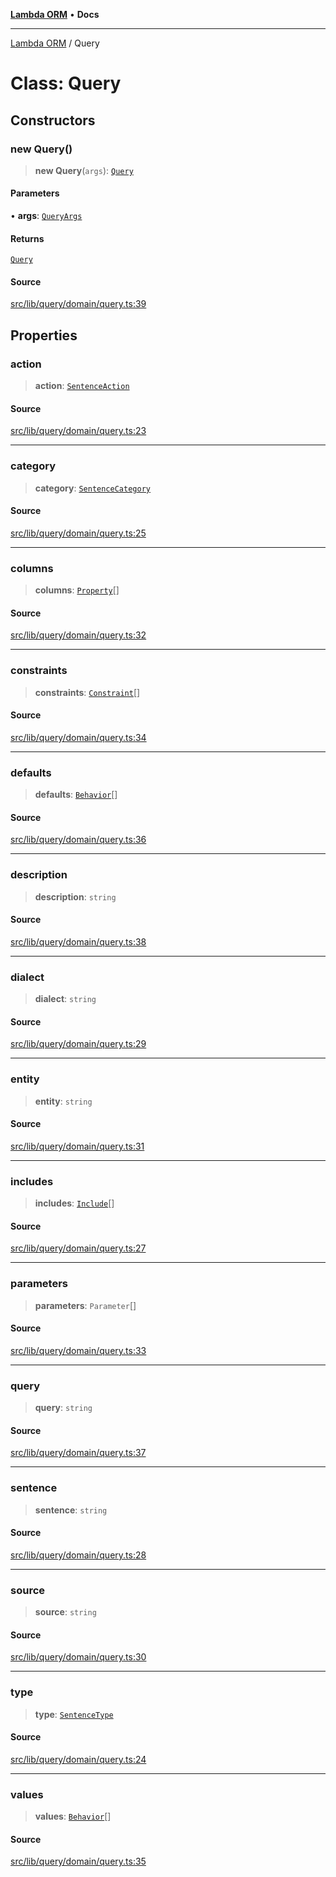 [**Lambda ORM**](../README.md) • **Docs**

***

[Lambda ORM](../README.md) / Query

# Class: Query

## Constructors

### new Query()

> **new Query**(`args`): [`Query`](Query.md)

#### Parameters

• **args**: [`QueryArgs`](../interfaces/QueryArgs.md)

#### Returns

[`Query`](Query.md)

#### Source

[src/lib/query/domain/query.ts:39](https://github.com/lambda-orm/lambdaorm/blob/2cf61312276d569f6a73ea73b37f46a3cafdcc80/src/lib/query/domain/query.ts#L39)

## Properties

### action

> **action**: [`SentenceAction`](../enumerations/SentenceAction.md)

#### Source

[src/lib/query/domain/query.ts:23](https://github.com/lambda-orm/lambdaorm/blob/2cf61312276d569f6a73ea73b37f46a3cafdcc80/src/lib/query/domain/query.ts#L23)

***

### category

> **category**: [`SentenceCategory`](../enumerations/SentenceCategory.md)

#### Source

[src/lib/query/domain/query.ts:25](https://github.com/lambda-orm/lambdaorm/blob/2cf61312276d569f6a73ea73b37f46a3cafdcc80/src/lib/query/domain/query.ts#L25)

***

### columns

> **columns**: [`Property`](../interfaces/Property.md)[]

#### Source

[src/lib/query/domain/query.ts:32](https://github.com/lambda-orm/lambdaorm/blob/2cf61312276d569f6a73ea73b37f46a3cafdcc80/src/lib/query/domain/query.ts#L32)

***

### constraints

> **constraints**: [`Constraint`](../interfaces/Constraint.md)[]

#### Source

[src/lib/query/domain/query.ts:34](https://github.com/lambda-orm/lambdaorm/blob/2cf61312276d569f6a73ea73b37f46a3cafdcc80/src/lib/query/domain/query.ts#L34)

***

### defaults

> **defaults**: [`Behavior`](../interfaces/Behavior.md)[]

#### Source

[src/lib/query/domain/query.ts:36](https://github.com/lambda-orm/lambdaorm/blob/2cf61312276d569f6a73ea73b37f46a3cafdcc80/src/lib/query/domain/query.ts#L36)

***

### description

> **description**: `string`

#### Source

[src/lib/query/domain/query.ts:38](https://github.com/lambda-orm/lambdaorm/blob/2cf61312276d569f6a73ea73b37f46a3cafdcc80/src/lib/query/domain/query.ts#L38)

***

### dialect

> **dialect**: `string`

#### Source

[src/lib/query/domain/query.ts:29](https://github.com/lambda-orm/lambdaorm/blob/2cf61312276d569f6a73ea73b37f46a3cafdcc80/src/lib/query/domain/query.ts#L29)

***

### entity

> **entity**: `string`

#### Source

[src/lib/query/domain/query.ts:31](https://github.com/lambda-orm/lambdaorm/blob/2cf61312276d569f6a73ea73b37f46a3cafdcc80/src/lib/query/domain/query.ts#L31)

***

### includes

> **includes**: [`Include`](Include.md)[]

#### Source

[src/lib/query/domain/query.ts:27](https://github.com/lambda-orm/lambdaorm/blob/2cf61312276d569f6a73ea73b37f46a3cafdcc80/src/lib/query/domain/query.ts#L27)

***

### parameters

> **parameters**: `Parameter`[]

#### Source

[src/lib/query/domain/query.ts:33](https://github.com/lambda-orm/lambdaorm/blob/2cf61312276d569f6a73ea73b37f46a3cafdcc80/src/lib/query/domain/query.ts#L33)

***

### query

> **query**: `string`

#### Source

[src/lib/query/domain/query.ts:37](https://github.com/lambda-orm/lambdaorm/blob/2cf61312276d569f6a73ea73b37f46a3cafdcc80/src/lib/query/domain/query.ts#L37)

***

### sentence

> **sentence**: `string`

#### Source

[src/lib/query/domain/query.ts:28](https://github.com/lambda-orm/lambdaorm/blob/2cf61312276d569f6a73ea73b37f46a3cafdcc80/src/lib/query/domain/query.ts#L28)

***

### source

> **source**: `string`

#### Source

[src/lib/query/domain/query.ts:30](https://github.com/lambda-orm/lambdaorm/blob/2cf61312276d569f6a73ea73b37f46a3cafdcc80/src/lib/query/domain/query.ts#L30)

***

### type

> **type**: [`SentenceType`](../enumerations/SentenceType.md)

#### Source

[src/lib/query/domain/query.ts:24](https://github.com/lambda-orm/lambdaorm/blob/2cf61312276d569f6a73ea73b37f46a3cafdcc80/src/lib/query/domain/query.ts#L24)

***

### values

> **values**: [`Behavior`](../interfaces/Behavior.md)[]

#### Source

[src/lib/query/domain/query.ts:35](https://github.com/lambda-orm/lambdaorm/blob/2cf61312276d569f6a73ea73b37f46a3cafdcc80/src/lib/query/domain/query.ts#L35)
